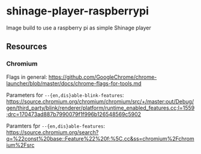 # shinage-player-raspberrypi
Image build to use a raspberry pi as simple Shinage player

## Resources

### Chromium

Flags in general:
https://github.com/GoogleChrome/chrome-launcher/blob/master/docs/chrome-flags-for-tools.md

Parameters for `--{en,dis}able-blink-features`:
https://source.chromium.org/chromium/chromium/src/+/master:out/Debug/gen/third_party/blink/renderer/platform/runtime_enabled_features.cc;l=1559;drc=170473ad887b7990079f1f996b126548569c5902

Paramters fpr `--{en,dis}able-features`:
https://source.chromium.org/search?q=%22const%20base::Feature%22%20f:%5C.cc&ss=chromium%2Fchromium%2Fsrc

